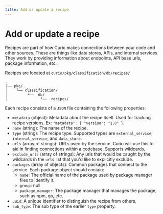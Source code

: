 ```yaml
---
title: Add or update a recipe
---
```


# Add or update a recipe

Recipes are part of how Curio makes connections between your code and other sources. These are things like data stores, APIs, and internal services. They work by providing information about endpoints, API base urls, package information, etc.

Recipes are located at `curio/pkg/classification/db/recipes/`

```
.
├—— pkg/
│    └—— classification/
│         └——  db/
│               └——  recipes/
```

Each recipe consists of a `JSON` file containing the following properties:

- `metadata` (object): Metadata about the recipe itself. Used for tracking recipe versions. Ex: `"metadata": { "version": "1.0" }`.
- `name` (string): The name of the recipe.
- `type` (string): The recipe type. Supported  types are `external_service`, `internal_service`, and `data_store`.
- `urls` (array of strings): URLs used by the service. Curio will use this to aid in finding connections within a codebase. Supports wildcards.
- `exclude_urls` (array of strings): Any urls that would be caught by the wildcards in the `urls` list that you'd like to explicitly exclude.
- `packages` (array of objects): Common packages that connect to the service. Each package object should contain:
  - `name`: The official name of the package used by package manager files to identify it.
  - `group`: null
  - `package_manager`: The package manager that manages the package, such as npm, go, etc.
- `uuid`: A unique identifier to distinguish the recipe from others.
- `sub_type`: The sub type of the earlier `type` property.

